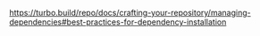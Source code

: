https://turbo.build/repo/docs/crafting-your-repository/managing-dependencies#best-practices-for-dependency-installation
